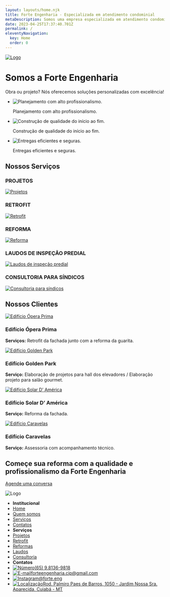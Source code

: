 ```yaml
---
layout: layouts/home.njk
title: Forte Engenharia - Especializada em atendimento condominial
metaDescription: Somos uma empresa especializada em atendimento condominial
date: 2023-04-25T17:37:40.701Z
permalink: /
eleventyNavigation:
  key: Home
  order: 0
---
```

[![Logo](/static/img/logo.svg)](/)

# Somos a **Forte Engenharia**

Obra ou projeto? Nós oferecemos soluções personalizadas com excelência!

* ![Planejamento com alto profissionalismo.](/static/img/plan.svg)

  Planejamento com alto profissionalismo.
* ![Construção de qualidade do início ao fim.](/static/img/verific.svg)

  Construção de qualidade do início ao fim.
* ![Entregas eficientes e seguras.](/static/img/building.svg)

  Entregas eficientes e seguras.

## **Nossos Serviços**

### PROJETOS

[![Projetos](/static/img/projetos.png)](/services)

### RETROFIT

[![Retrofit](/static/img/retrofit.png)](/services)

### REFORMA

[![Reforma](/static/img/reforma.png)](/services)

### LAUDOS DE INSPEÇÃO PREDIAL

[![Laudos de inspeção predial](/static/img/laudos.png)](/services)

### CONSULTORIA PARA SÍNDICOS

[![Consultoria para síndicos](/static/img/consultoria.png)](/services)

## **Nossos Clientes**

[![Edifício Ópera Prima](/static/img/opera.png)](/services)

### **Edifício Ópera Prima**

**Serviços:** Retrofit da fachada junto com a reforma da guarita.

[![Edifício Golden Park](/static/img/golden.png)](/services)

### **Edifício Golden Park**

**Serviço:** Elaboração de projetos para hall dos elevadores / Elaboração projeto para salão gourmet.

[![Edifício Solar D’ América](/static/img/solar.png)](/services)

### **Edifício Solar D’ América**

**Serviço:** Reforma da fachada.

[![Edifício Caravelas](/static/img/caravelas.png)](/services)

### **Edifício Caravelas**

**Serviço:** Assessoria com acompanhamento técnico.

## Começe sua **reforma** com a qualidade e profissionalismo da **Forte Engenharia**

[Agende uma conversa](https://wa.me/5565981369818)

![Logo](/static/img/logo_rodape.svg)

* **Institucional**
* [Home](/)
* [Quem somos](/about)
* [Serviços](/services)
* [Contatos](https://wa.me/5565981369818)
* **Serviços**
* [Projetos](/services)
* [Retrofit](/services)
* [Reformas](/services)
* [Laudos](/services)
* [Consultoria](/services)
* **Contatos**
* [![Número](/static/img/number.svg)(65) 9.8136-9818](https://wa.me/5565981369818)
* [![E-mail](/static/img/email.svg)forteengenharia.cjp@gmail.com](forteengenharia.cjp@gmail.com)
* [![Instagram](/static/img/insta.svg)@forte.eng](https://www.instagram.com/forte.eng/)
* [![Localização](/static/img/localization.svg)Rod. Palmiro Paes de Barros, 1050 - Jardim Nossa Sra. Aparecida, Cuiabá - MT](https://goo.gl/maps/S7pAEAgh1g9uknu99?coh=178573&entry=tt)
